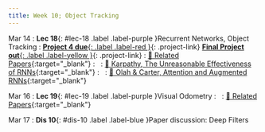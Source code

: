 ```yaml
---
title: Week 10; Object Tracking
---
```


Mar 14
: **Lec 18**{: #lec-18 .label .label-purple }Recurrent Networks, Object Tracking
: [**Project 4 due**{: .label .label-red }](/projects/#project-4){: .project-link} [**Final Project out**{: .label .label-yellow }](/projects/finalproject/){: .project-link}
  : [📃 Related Papers](/papers/#recurrent-networks-and-object-tracking){:target="_blank"}
: &nbsp;
  : [📖 Karpathy, The Unreasonable Effectiveness of RNNs](http://karpathy.github.io/2015/05/21/rnn-effectiveness/){:target="_blank"}
: &nbsp;
  : [📖 Olah & Carter, Attention and Augmented RNNs](https://distill.pub/2016/augmented-rnns/){:target="_blank"}


Mar 16
: **Lec 19**{: #lec-19 .label .label-purple }Visual Odometry
: &nbsp;
  : [📃 Related Papers](/papers/#visual-odometry-and-localization){:target="_blank"}




Mar 17
: **Dis 10**{: #dis-10 .label .label-blue }Paper discussion: Deep Filters
